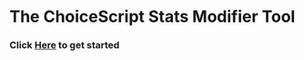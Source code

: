 # The ChoiceScript Stats Modifier Tool
### Click [Here](https://choicescript-stats-modifier.readthedocs.io/en/latest/) to get started
